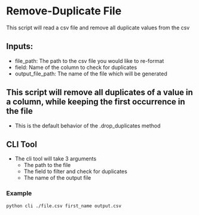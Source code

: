 # Remove-Duplicate File

This script will read a csv file and remove all duplicate values from the csv

## Inputs:

- file_path: The path to the csv file you would like to re-format
- field: Name of the column to check for duplicates
- output_file_path: The name of the file which will be generated

## This script will remove all duplicates of a value in a column, while keeping the first occurrence in the file
- This is the default behavior of the .drop_duplicates method

## CLI Tool
- The cli tool will take 3 arguments
    - The path to the file
    - The field to filter and check for duplicates
    - The name of the output file

### Example
```
python cli ./file.csv first_name output.csv
```